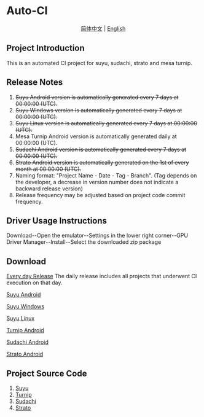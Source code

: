 # Auto-CI

<p align="center">
<a href="./README_CN.md">简体中文</a> | <a href="./README.md">English</a>
</p>

## Project Introduction

This is an automated CI project for suyu, sudachi, strato and mesa turnip.

## Release Notes

1. ~~Suyu Android version is automatically generated every 7 days at 00:00:00 (UTC).~~
2. ~~Suyu Windows version is automatically generated every 7 days at 00:00:00 (UTC).~~
3. ~~Suyu Linux version is automatically generated every 7 days at 00:00:00 (UTC).~~
4. Mesa Turnip Android version is automatically generated daily at 00:00:00 (UTC).
5. ~~Sudachi Android version is automatically generated every 7 days at 00:00:00 (UTC).~~
6. ~~Strato Android version is automatically generated on the 1st of every month at 00:00:00 (UTC).~~
7. Naming format: "Project Name - Date - Tag - Branch". (Tag depends on the developer, a decrease in version number does not indicate a backward release version)
8. Release frequency may be adjusted based on project code commit frequency.

## Driver Usage Instructions

Download--Open the emulator--Settings in the lower right corner--GPU Driver Manager--Install--Select the downloaded zip package

## Download

[Every day Release](https://github.com/ImpXada/Auto-CI/releases)
The daily release includes all projects that underwent CI execution on that day.

[Suyu Android](https://github.com/ImpXada/Auto-CI/releases/tag/suyu-android)

[Suyu Windows](https://github.com/ImpXada/Auto-CI/releases/tag/suyu-windows)

[Suyu Linux](https://github.com/ImpXada/Auto-CI/releases/tag/suyu-linux)

[Turnip Android](https://github.com/ImpXada/Auto-CI/releases/tag/mesa-turnip-android)

[Sudachi Android](https://github.com/ImpXada/Auto-CI/releases/tag/sudachi-android)

[Strato Android](https://github.com/ImpXada/Auto-CI/releases/tag/strato-android)

## Project Source Code

1. [Suyu](https://git.suyu.dev/suyu/suyu)
2. [Turnip](https://gitlab.freedesktop.org/mesa/mesa)
3. [Sudachi](https://github.com/sudachi-emu/sudachi)
4. [Strato](https://github.com/strato-emu/strato)
